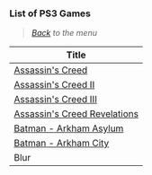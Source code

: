 ### List of PS3 Games


> *[Back](../games.md) to the menu*

| Title |
| --- |
| [Assassin's Creed](https://fr.m.wikipedia.org/wiki/Assassin%27s_Creed_(jeu_vid%C3%A9o)) |
| [Assassin's Creed II](https://fr.m.wikipedia.org/wiki/Assassin%27s_Creed_II) |
| [Assassin's Creed III](https://fr.m.wikipedia.org/wiki/Assassin%27s_Creed_III) |
| [Assassin's Creed Revelations](https://fr.m.wikipedia.org/wiki/Assassin%27s_Creed_Revelations) |
| [Batman - Arkham Asylum](https://fr.m.wikipedia.org/wiki/Batman:_Arkham_Asylum) |
| [Batman - Arkham City](https://fr.m.wikipedia.org/wiki/Batman:_Arkham_City) |
| Blur |
